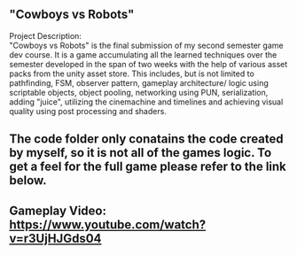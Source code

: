"Cowboys vs Robots"
----------
Project Description:  
"Cowboys vs Robots" is the final submission of my second semester game dev course. It is a game accumulating all the learned techniques over the semester developed in the span of two weeks with the help of various asset packs from the unity asset store. 
This includes, but is not limited to pathfinding, FSM, observer pattern, gameplay architecture/ logic using scriptable objects, object pooling, networking using PUN, serialization, adding "juice", utilizing the cinemachine and timelines and achieving visual quality using post processing and shaders.

The code folder only conatains the code created by myself, so it is not all of the games logic. To get a feel for the full game please refer to the link below.
----------
Gameplay Video:  
https://www.youtube.com/watch?v=r3UjHJGds04
----------
